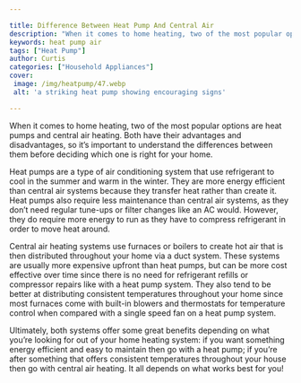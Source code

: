 ```yaml
---

title: Difference Between Heat Pump And Central Air
description: "When it comes to home heating, two of the most popular options are heat pumps and central air heating. Both have their advantages ...continue on"
keywords: heat pump air
tags: ["Heat Pump"]
author: Curtis
categories: ["Household Appliances"]
cover: 
 image: /img/heatpump/47.webp
 alt: 'a striking heat pump showing encouraging signs'

---
```


When it comes to home heating, two of the most popular options are heat pumps and central air heating. Both have their advantages and disadvantages, so it’s important to understand the differences between them before deciding which one is right for your home.

Heat pumps are a type of air conditioning system that use refrigerant to cool in the summer and warm in the winter. They are more energy efficient than central air systems because they transfer heat rather than create it. Heat pumps also require less maintenance than central air systems, as they don’t need regular tune-ups or filter changes like an AC would. However, they do require more energy to run as they have to compress refrigerant in order to move heat around.

Central air heating systems use furnaces or boilers to create hot air that is then distributed throughout your home via a duct system. These systems are usually more expensive upfront than heat pumps, but can be more cost effective over time since there is no need for refrigerant refills or compressor repairs like with a heat pump system. They also tend to be better at distributing consistent temperatures throughout your home since most furnaces come with built-in blowers and thermostats for temperature control when compared with a single speed fan on a heat pump system. 

Ultimately, both systems offer some great benefits depending on what you’re looking for out of your home heating system: if you want something energy efficient and easy to maintain then go with a heat pump; if you’re after something that offers consistent temperatures throughout your house then go with central air heating. It all depends on what works best for you!
